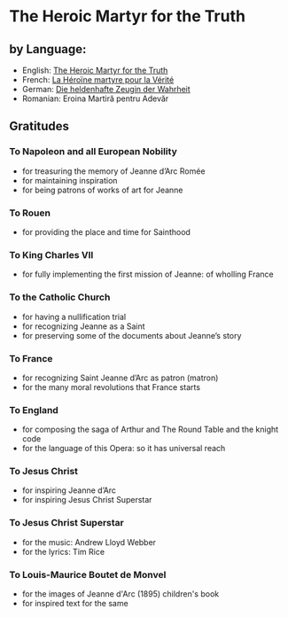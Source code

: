 # The Heroic Martyr for the Truth

## by Language:
- English: [The Heroic Martyr for the Truth](TheHeroicMartyrfortheTruth.md)
- French: [La Héroïne martyre pour la Vérité](Fr-TheHeroicMartyrfortheTruth.md)
- German: [Die heldenhafte Zeugin der Wahrheit](md/Fr-TheHeroicMartyrfortheTruth.md)
- Romanian: Eroina Martiră pentru Adevăr
  

## Gratitudes

### To Napoleon and all European Nobility
- for treasuring the memory of Jeanne d’Arc Romée
- for maintaining inspiration
- for being patrons of works of art for Jeanne
### To Rouen
- for providing the place and time for Sainthood
### To King Charles VII
- for fully implementing the first mission of Jeanne: of wholling France
### To the Catholic Church
- for having a nullification trial
- for recognizing Jeanne as a Saint
- for preserving some of the documents about Jeanne’s story
### To France
- for recognizing Saint Jeanne d’Arc as patron (matron)
- for the many moral revolutions that France starts
### To England
- for composing the saga of Arthur and The Round Table and the knight code
- for the language of this Opera: so it has universal reach
### To Jesus Christ
- for inspiring Jeanne d’Arc
- for inspiring Jesus Christ Superstar
### To Jesus Christ Superstar
- for the music: Andrew Lloyd Webber
- for the lyrics: Tim Rice
### To Louis-Maurice Boutet de Monvel
- for the images of Jeanne d'Arc (1895) children's book
- for inspired text for the same
